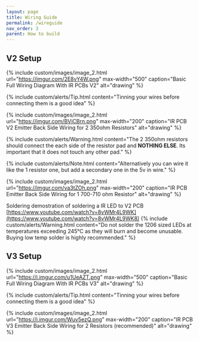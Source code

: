 ```yaml
---
layout: page
title: Wiring Guide
permalink: /wireguide
nav_order: 3
parent: How to build
---
```

## V2 Setup

{% include custom/images/image_2.html url="https://imgur.com/2E8vY4W.png" max-width="500" caption="Basic Full Wiring Diagram With IR PCBs V2" alt="drawing" %}
<br>

{% include custom/alerts/Tip.html content="Tinning your wires before connecting them is a good idea" %}


{% include custom/images/image_2.html url="https://imgur.com/BViCBrn.png" max-width="200" caption="IR PCB V2 Emitter Back Side Wiring for 2 350ohm Resistors" alt="drawing" %}
<br>

{% include custom/alerts/Warning.html content="The 2 350ohm resistors should connect the each side of the resistor pad and <b>NOTHING ELSE</b>. Its important that it does not touch any other pad." %}
<br>

{% include custom/alerts/Note.html content="Alternatively you can wire it like the 1 resistor one, but add a secondary one in the 5v in wire." %}
<br>

{% include custom/images/image_2.html url="https://imgur.com/va3tZOh.png" max-width="200" caption="IR PCB Emitter Back Side Wiring for 1 700-710 ohm Resistor" alt="drawing" %}
<br>

Soldering demostration of soldering a IR LED to V2 PCB [https://www.youtube.com/watch?v=8vWMr4L9WK](https://www.youtube.com/watch?v=8vWMr4L9WK8)
{% include custom/alerts/Warning.html content="Do not solder the 1206 sized LEDs at temperatures exceeding 245°C as they will burn and become unusable. Buying low temp solder is highly recommended." %}
<br>

## V3 Setup

{% include custom/images/image_2.html url="https://i.imgur.com/u1UeAZT.png" max-width="500" caption="Basic Full Wiring Diagram With IR PCBs V3" alt="drawing" %}
<br>

{% include custom/alerts/Tip.html content="Tinning your wires before connecting them is a good idea" %}
<br>

{% include custom/images/image_2.html url="https://i.imgur.com/Wuv5ezQ.png" max-width="200" caption="IR PCB V3 Emitter Back Side Wiring for 2 Resistors (recommended)" alt="drawing" %}
<br>


